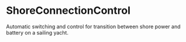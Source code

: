 # ShoreConnectionControl
Automatic switching and control for transition between shore power and battery on a sailing yacht.
